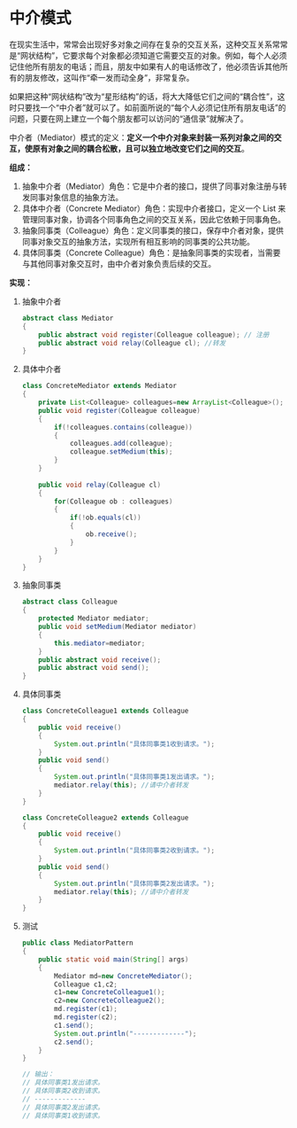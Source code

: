 # 中介模式

在现实生活中，常常会出现好多对象之间存在复杂的交互关系，这种交互关系常常是“网状结构”，它要求每个对象都必须知道它需要交互的对象。例如，每个人必须记住他所有朋友的电话；而且，朋友中如果有人的电话修改了，他必须告诉其他所有的朋友修改，这叫作“牵一发而动全身”，非常复杂。

如果把这种“网状结构”改为“星形结构”的话，将大大降低它们之间的“耦合性”，这时只要找一个“中介者”就可以了。如前面所说的“每个人必须记住所有朋友电话”的问题，只要在网上建立一个每个朋友都可以访问的“通信录”就解决了。

中介者（Mediator）模式的定义：**定义一个中介对象来封装一系列对象之间的交互，使原有对象之间的耦合松散，且可以独立地改变它们之间的交互**。

**组成：**

1. 抽象中介者（Mediator）角色：它是中介者的接口，提供了同事对象注册与转发同事对象信息的抽象方法。
2. 具体中介者（Concrete Mediator）角色：实现中介者接口，定义一个 List 来管理同事对象，协调各个同事角色之间的交互关系，因此它依赖于同事角色。
3. 抽象同事类（Colleague）角色：定义同事类的接口，保存中介者对象，提供同事对象交互的抽象方法，实现所有相互影响的同事类的公共功能。
4. 具体同事类（Concrete Colleague）角色：是抽象同事类的实现者，当需要与其他同事对象交互时，由中介者对象负责后续的交互。

**实现：**

1. 抽象中介者

   ```java
   abstract class Mediator
   {
       public abstract void register(Colleague colleague); // 注册
       public abstract void relay(Colleague cl); //转发
   }
   ```

2. 具体中介者

   ```java
   class ConcreteMediator extends Mediator
   {
       private List<Colleague> colleagues=new ArrayList<Colleague>();
       public void register(Colleague colleague)
       {
           if(!colleagues.contains(colleague))
           {
               colleagues.add(colleague);
               colleague.setMedium(this);
           }
       }
       
       public void relay(Colleague cl)
       {
           for(Colleague ob : colleagues)
           {
               if(!ob.equals(cl))
               {
                   ob.receive();
               }
           }
       }
   }
   ```

3. 抽象同事类

   ```java
   abstract class Colleague
   {
       protected Mediator mediator;
       public void setMedium(Mediator mediator)
       {
           this.mediator=mediator;
       }   
       public abstract void receive();   
       public abstract void send();
   }
   ```

4. 具体同事类

   ```java
   class ConcreteColleague1 extends Colleague
   {
       public void receive()
       {
           System.out.println("具体同事类1收到请求。");
       }   
       public void send()
       {
           System.out.println("具体同事类1发出请求。");
           mediator.relay(this); //请中介者转发
       }
   }
   ```

   ```java
   class ConcreteColleague2 extends Colleague
   {
       public void receive()
       {
           System.out.println("具体同事类2收到请求。");
       }   
       public void send()
       {
           System.out.println("具体同事类2发出请求。");
           mediator.relay(this); //请中介者转发
       }
   }
   ```

5. 测试

   ```java
   public class MediatorPattern
   {
       public static void main(String[] args)
       {
           Mediator md=new ConcreteMediator();
           Colleague c1,c2;
           c1=new ConcreteColleague1();
           c2=new ConcreteColleague2();
           md.register(c1);
           md.register(c2);
           c1.send();
           System.out.println("-------------");
           c2.send();
       }
   }
   
   // 输出：
   // 具体同事类1发出请求。
   // 具体同事类2收到请求。
   // -------------
   // 具体同事类2发出请求。
   // 具体同事类1收到请求。
   ```

   

   

